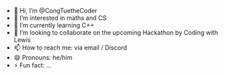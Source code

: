- 👋 Hi, I’m @CongTuetheCoder
- 👀 I’m interested in maths and CS
- 🌱 I’m currently learning C++
- 💞️ I’m looking to collaborate on the upcoming Hackathon by Coding with Lewis
- 📫 How to reach me: via email / Discord
- 😄 Pronouns: he/him
- ⚡ Fun fact: ...

<!---
CongTuetheCoder/CongTuetheCoder is a ✨ special ✨ repository because its `README.md` (this file) appears on your GitHub profile.
You can click the Preview link to take a look at your changes.
--->
